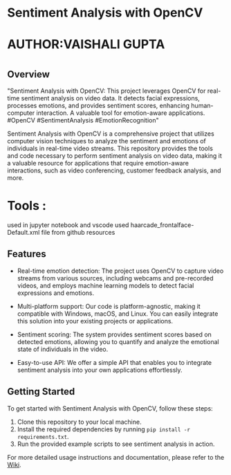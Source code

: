 # Sentiment Analysis with OpenCV
# AUTHOR:VAISHALI GUPTA
#

## Overview
"Sentiment Analysis with OpenCV: This project leverages OpenCV for real-time sentiment analysis on video data. It detects facial expressions, processes emotions, and provides sentiment scores, enhancing human-computer interaction. A valuable tool for emotion-aware applications. #OpenCV #SentimentAnalysis #EmotionRecognition"

Sentiment Analysis with OpenCV is a comprehensive project that utilizes computer vision techniques to analyze the sentiment and emotions of individuals in real-time video streams. This repository provides the tools and code necessary to perform sentiment analysis on video data, making it a valuable resource for applications that require emotion-aware interactions, such as video conferencing, customer feedback analysis, and more.

# Tools : 
used in jupyter notebook and vscode used haarcade_frontalface-Default.xml file from github resources
## Features

- Real-time emotion detection: The project uses OpenCV to capture video streams from various sources, including webcams and pre-recorded videos, and employs machine learning models to detect facial expressions and emotions.

- Multi-platform support: Our code is platform-agnostic, making it compatible with Windows, macOS, and Linux. You can easily integrate this solution into your existing projects or applications.

- Sentiment scoring: The system provides sentiment scores based on detected emotions, allowing you to quantify and analyze the emotional state of individuals in the video.

- Easy-to-use API: We offer a simple API that enables you to integrate sentiment analysis into your own applications effortlessly.

## Getting Started

To get started with Sentiment Analysis with OpenCV, follow these steps:

1. Clone this repository to your local machine.
2. Install the required dependencies by running `pip install -r requirements.txt`.
3. Run the provided example scripts to see sentiment analysis in action.

For more detailed usage instructions and documentation, please refer to the [Wiki](wiki/).

